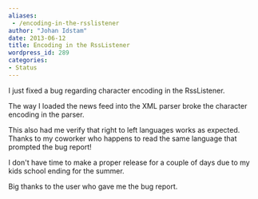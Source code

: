 ```yaml
---
aliases:
 - /encoding-in-the-rsslistener
author: "Johan Idstam"
date: 2013-06-12
title: Encoding in the RssListener
wordpress_id: 289
categories:
- Status
---
```


I just fixed a bug regarding character encoding in the RssListener.

The way I loaded the news feed into the XML parser broke the character encoding in the parser.

This also had me verify that right to left languages works as expected. 
Thanks to my coworker who happens to read the same language that prompted the bug report!

I don't have time to make a proper release for a couple of days due to my kids school ending for the summer.

Big thanks to the user who gave me the bug report.
